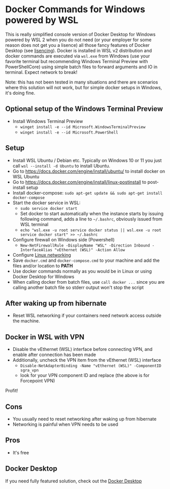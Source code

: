 # Docker Commands for Windows powered by WSL

This is really simplified console version of Docker Desktop for Windows powered by WSL 2 when you do not need (or your employer for some reason does not get you a lisence) all those fancy features of Docker Desktop (see [lisencing](https://www.docker.com/pricing)). Docker is installed in WSL v2 distribution and docker commands are executed via `wsl.exe` from Windows (use your favorite terminal but recommending Windows Terminal Preview with PowerShellCore) using simple batch files to forward arguments and IO in terminal. Expect network to break!

Note: this has not been tested in many situations and there are scenarios where this solution will not work, but for simple docker setups in Windows, it's doing fine.

## Optional setup of the Windows Terminal Preview

- Install Windows Terminal Preview
  - `winget install -e --id Microsoft.WindowsTerminalPreview`
  - `winget install -e --id Microsoft.PowerShell`

## Setup

- Install WSL Ubuntu / Debian etc. Typically on Windows 10 or 11 you just call `wsl --install -d Ubuntu` to install Ubuntu.
- Go to <https://docs.docker.com/engine/install/ubuntu/> to install docker on WSL Ubuntu
- Go to <https://docs.docker.com/engine/install/linux-postinstall> to post-install setup
- Install docker-compose: `sudo apt-get update && sudo apt-get install docker-compose`
- Start the docker service in WSL:
  - `sudo service docker start`
  - Set docker to start automatically when the instance starts by issuing following command, adds a line to `~/.bashrc`, obviously issued from WSL terminal
  - `echo "wsl.exe -u root service docker status || wsl.exe -u root service docker start" >> ~/.bashrc`
- Configure firewall on Windows side (Powershell)
  - `New-NetFirewallRule -DisplayName "WSL" -Direction Inbound -InterfaceAlias "vEthernet (WSL)" -Action Allow`
- Configure [Linux networking](https://github.com/tpaananen/DockerCommandsForWindows/blob/main/linux-networking.md)
- Save `docker.cmd` and `docker-compose.cmd` to your machine and add the files and/or location to **PATH**
- Use docker commands normally as you would be in Linux or using Docker Desktop for Windows
- When calling docker from batch files, use `call docker ...` since you are calling another batch file so stderr output won't stop the script

## After waking up from hibernate

- Reset WSL networking if your containers need network access outside the machine.

## Docker in WSL with VPN

- Disable the vEthernet (WSL) interface before connecting VPN, and enable after connection has been made
- Additionally, uncheck the VPN item from the vEthernet (WSL) interface
  - `Disable-NetAdapterBinding -Name "vEthernet (WSL)" -ComponentID sgra_vpn`
  - look for your VPN component ID and replace (the above is for Forcepoint VPN)

Profit!

## Cons

- You usually need to reset networking after waking up from hibernate
- Networking is painful when VPN needs to be used

## Pros

- It's free

## Docker Desktop

If you need fully featured solution, check out the [Docker Desktop](https://www.docker.com/products/docker-desktop)
